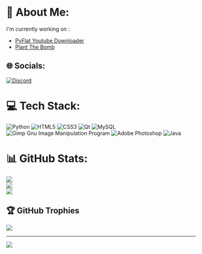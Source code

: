 # 💫 About Me:
I'm currently working on :
- [PyFlat Youtube Downloader](https://github.com/PyFlat-Studios-JR/YT-Downloader)<br>
- [Plant The Bomb](https://github.com/PyFlat-Studios-JR/Plant-The-Bomb)<br>


## 🌐 Socials:
[![Discord](https://img.shields.io/badge/Discord-%237289DA.svg?logo=discord&logoColor=white)](https://discord.gg/https://discord.gg/WahFF8jXW5) 

# 💻 Tech Stack:
![Python](https://img.shields.io/badge/python-3670A0?style=for-the-badge&logo=python&logoColor=ffdd54) ![HTML5](https://img.shields.io/badge/html5-%23E34F26.svg?style=for-the-badge&logo=html5&logoColor=white) ![CSS3](https://img.shields.io/badge/css3-%231572B6.svg?style=for-the-badge&logo=css3&logoColor=white) ![Qt](https://img.shields.io/badge/Qt-%23217346.svg?style=for-the-badge&logo=Qt&logoColor=white) ![MySQL](https://img.shields.io/badge/mysql-%2300f.svg?style=for-the-badge&logo=mysql&logoColor=white) ![Gimp Gnu Image Manipulation Program](https://img.shields.io/badge/Gimp-657D8B?style=for-the-badge&logo=gimp&logoColor=FFFFFF) ![Adobe Photoshop](https://img.shields.io/badge/adobephotoshop-%2331A8FF.svg?style=for-the-badge&logo=adobephotoshop&logoColor=white) ![Java](https://img.shields.io/badge/java-%23ED8B00.svg?style=for-the-badge&logo=java&logoColor=white)
# 📊 GitHub Stats:
![](https://github-readme-stats.vercel.app/api?username=PyFlat-Studios-JR&theme=dark&hide_border=false&include_all_commits=false&count_private=false)<br/>
![](https://github-readme-streak-stats.herokuapp.com/?user=PyFlat-Studios-JR&theme=dark&hide_border=false)<br/>
![](https://github-readme-stats.vercel.app/api/top-langs/?username=PyFlat-Studios-JR&theme=dark&hide_border=false&include_all_commits=false&count_private=false&layout=compact)

## 🏆 GitHub Trophies
![](https://github-profile-trophy.vercel.app/?username=PyFlat-Studios-JR&theme=radical&no-frame=false&no-bg=false&margin-w=4)

---
[![](https://visitcount.itsvg.in/api?id=PyFlat-Studios-JR&icon=0&color=0)](https://visitcount.itsvg.in)

